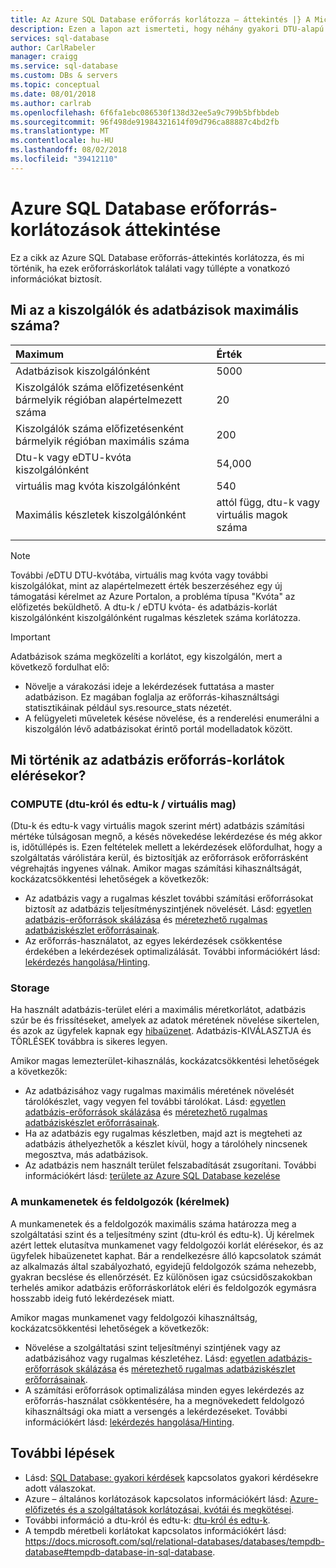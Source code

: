 ```yaml
---
title: Az Azure SQL Database erőforrás korlátozza – áttekintés |} A Microsoft Docs
description: Ezen a lapon azt ismerteti, hogy néhány gyakori DTU-alapú erőforráskorlátok az Azure SQL Database önálló adatbázisok számára.
services: sql-database
author: CarlRabeler
manager: craigg
ms.service: sql-database
ms.custom: DBs & servers
ms.topic: conceptual
ms.date: 08/01/2018
ms.author: carlrab
ms.openlocfilehash: 6f6fa1ebc086530f138d32ee5a9c799b5bfbbdeb
ms.sourcegitcommit: 96f498de91984321614f09d796ca88887c4bd2fb
ms.translationtype: MT
ms.contentlocale: hu-HU
ms.lasthandoff: 08/02/2018
ms.locfileid: "39412110"
---
```

# <a name="overview-azure-sql-database-resource-limits"></a>Azure SQL Database erőforrás-korlátozások áttekintése 

Ez a cikk az Azure SQL Database erőforrás-áttekintés korlátozza, és mi történik, ha ezek erőforráskorlátok találati vagy túllépte a vonatkozó információkat biztosít.

## <a name="what-is-the-maximum-number-of-servers-and-databases"></a>Mi az a kiszolgálók és adatbázisok maximális száma?

| Maximum | Érték |
| :--- | :--- |
| Adatbázisok kiszolgálónként | 5000 |
| Kiszolgálók száma előfizetésenként bármelyik régióban alapértelmezett száma | 20 |
| Kiszolgálók száma előfizetésenként bármelyik régióban maximális száma | 200 |
| Dtu-k vagy eDTU-kvóta kiszolgálónként | 54,000 |
| virtuális mag kvóta kiszolgálónként | 540 |
| Maximális készletek kiszolgálónként | attól függ, dtu-k vagy virtuális magok száma |
|||

> [!NOTE]
> További /eDTU DTU-kvótába, virtuális mag kvóta vagy további kiszolgálókat, mint az alapértelmezett érték beszerzéséhez egy új támogatási kérelmet az Azure Portalon, a probléma típusa "Kvóta" az előfizetés beküldhető. A dtu-k / eDTU kvóta- és adatbázis-korlát kiszolgálónként kiszolgálónként rugalmas készletek száma korlátozza. 

> [!IMPORTANT]
> Adatbázisok száma megközelíti a korlátot, egy kiszolgálón, mert a következő fordulhat elő:
> - Növelje a várakozási ideje a lekérdezések futtatása a master adatbázison.  Ez magában foglalja az erőforrás-kihasználtsági statisztikáinak például sys.resource_stats nézetét.
> - A felügyeleti műveletek késése növelése, és a renderelési enumerálni a kiszolgálón lévő adatbázisokat érintő portál modelladatok között.

## <a name="what-happens-when-database-resource-limits-are-reached"></a>Mi történik az adatbázis erőforrás-korlátok elérésekor?

### <a name="compute-dtus-and-edtus--vcores"></a>COMPUTE (dtu-król és edtu-k / virtuális mag)

(Dtu-k és edtu-k vagy virtuális magok szerint mért) adatbázis számítási mértéke túlságosan megnő, a késés növekedése lekérdezése és még akkor is, időtúllépés is. Ezen feltételek mellett a lekérdezések előfordulhat, hogy a szolgáltatás várólistára kerül, és biztosítják az erőforrások erőforrásként végrehajtás ingyenes válnak.
Amikor magas számítási kihasználtságát, kockázatcsökkentési lehetőségek a következők:

- Az adatbázis vagy a rugalmas készlet további számítási erőforrásokat biztosít az adatbázis teljesítményszintjének növelését. Lásd: [egyetlen adatbázis-erőforrások skálázása](sql-database-single-database-scale.md) és [méretezhető rugalmas adatbáziskészlet erőforrásainak](sql-database-elastic-pool-scale.md).
- Az erőforrás-használatot, az egyes lekérdezések csökkentése érdekében a lekérdezések optimalizálását. További információkért lásd: [lekérdezés hangolása/Hinting](sql-database-performance-guidance.md#query-tuning-and-hinting).

### <a name="storage"></a>Storage

Ha használt adatbázis-terület eléri a maximális méretkorlátot, adatbázis szúr be és frissítéseket, amelyek az adatok méretének növelése sikertelen, és azok az ügyfelek kapnak egy [hibaüzenet](sql-database-develop-error-messages.md). Adatbázis-KIVÁLASZTJA és TÖRLÉSEK továbbra is sikeres legyen.

Amikor magas lemezterület-kihasználás, kockázatcsökkentési lehetőségek a következők:

- Az adatbázisához vagy rugalmas maximális méretének növelését tárolókészlet, vagy vegyen fel további tárolókat. Lásd: [egyetlen adatbázis-erőforrások skálázása](sql-database-single-database-scale.md) és [méretezhető rugalmas adatbáziskészlet erőforrásainak](sql-database-elastic-pool-scale.md).
- Ha az adatbázis egy rugalmas készletben, majd azt is megteheti az adatbázis áthelyezhetők a készlet kívül, hogy a tárolóhely nincsenek megosztva, más adatbázisok.
- Az adatbázis nem használt terület felszabadítását zsugorítani. További információkért lásd: [területe az Azure SQL Database kezelése](sql-database-file-space-management.md)

### <a name="sessions-and-workers-requests"></a>A munkamenetek és feldolgozók (kérelmek) 

A munkamenetek és a feldolgozók maximális száma határozza meg a szolgáltatási szint és a teljesítmény szint (dtu-król és edtu-k). Új kérelmek azért lettek elutasítva munkamenet vagy feldolgozói korlát elérésekor, és az ügyfelek hibaüzenetet kaphat. Bár a rendelkezésre álló kapcsolatok számát az alkalmazás által szabályozható, egyidejű feldolgozók száma nehezebb, gyakran becslése és ellenőrzését. Ez különösen igaz csúcsidőszakokban terhelés amikor adatbázis erőforráskorlátok eléri és feldolgozók egymásra hosszabb ideig futó lekérdezések miatt. 

Amikor magas munkamenet vagy feldolgozói kihasználtság, kockázatcsökkentési lehetőségek a következők:
- Növelése a szolgáltatási szint teljesítményi szintjének vagy az adatbázisához vagy rugalmas készletéhez. Lásd: [egyetlen adatbázis-erőforrások skálázása](sql-database-single-database-scale.md) és [méretezhető rugalmas adatbáziskészlet erőforrásainak](sql-database-elastic-pool-scale.md).
- A számítási erőforrások optimalizálása minden egyes lekérdezés az erőforrás-használat csökkentésére, ha a megnövekedett feldolgozó kihasználtsági oka miatt a versengés a lekérdezéseket. További információkért lásd: [lekérdezés hangolása/Hinting](sql-database-performance-guidance.md#query-tuning-and-hinting).

## <a name="next-steps"></a>További lépések

- Lásd: [SQL Database: gyakori kérdések](sql-database-faq.md) kapcsolatos gyakori kérdésekre adott válaszokat.
- Azure – általános korlátozások kapcsolatos információkért lásd: [Azure-előfizetés és a szolgáltatások korlátozásai, kvótái és megkötései](../azure-subscription-service-limits.md).
- További információ a dtu-król és edtu-k: [dtu-król és edtu-k](sql-database-service-tiers.md#what-are-database-transaction-units-dtus).
- A tempdb méretbeli korlátokat kapcsolatos információkért lásd: https://docs.microsoft.com/sql/relational-databases/databases/tempdb-database#tempdb-database-in-sql-database.
